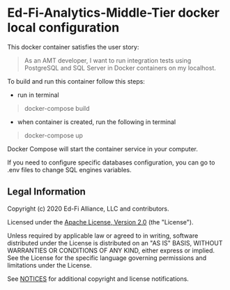 # Ed-Fi-Analytics-Middle-Tier docker local configuration

This docker container satisfies the user story:
> As an AMT developer, I want to run integration tests using PostgreSQL and SQL Server in Docker containers on my localhost.

To build and run this container follow this steps:

- run in terminal
> docker-compose build
- when container is created, run the following in terminal
> docker-compose up

Docker Compose will start the container service in your computer.

If you need to configure specific databases configuration, you can go to .env files to change SQL engines variables.

## Legal Information

Copyright (c) 2020 Ed-Fi Alliance, LLC and contributors.

Licensed under the [Apache License, Version 2.0](LICENSE) (the "License").

Unless required by applicable law or agreed to in writing, software
distributed under the License is distributed on an "AS IS" BASIS,
WITHOUT WARRANTIES OR CONDITIONS OF ANY KIND, either express or implied.
See the License for the specific language governing permissions and
limitations under the License.

See [NOTICES](NOTICES.md) for additional copyright and license notifications.